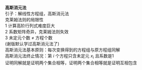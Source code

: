 **高斯消元法**  
引子：解线性方程组，高斯消元法  
克莱姆法则的局限性  
1 计算高阶行列式难度巨大  
2 系数矩阵奇异，克莱姆法则失效  
3 未定元个数 $\neq$ 方程个数  
(谢版默认学过高斯消元法了)  
高斯消元法基本原则：每次变换得到的方程组与原方程组同解  
高斯消元法终止情况：第 $i$ 个方程只含未定元 $x_i$ 且系数是1  
证明同解就是证明两个集合相等，证明两个集合相等就是证明互相包含  
